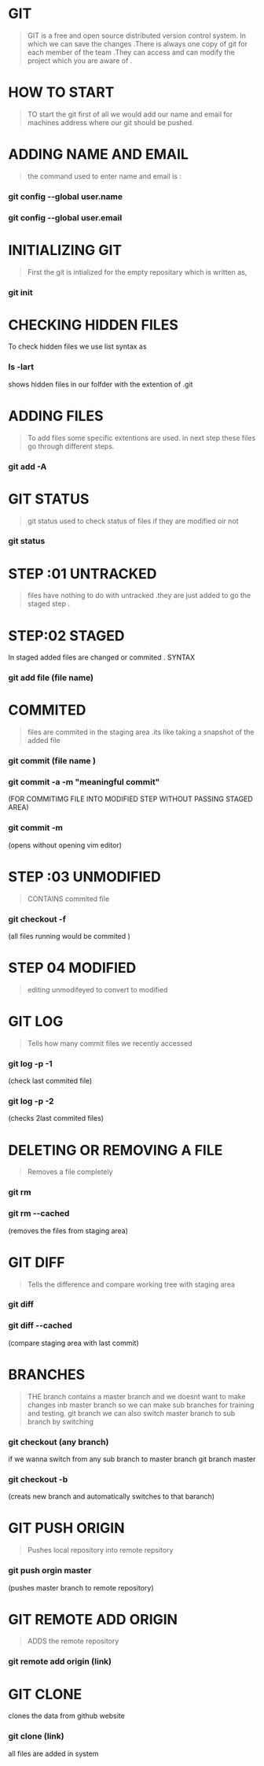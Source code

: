 # GIT 
> GIT  is a free and open source distributed version control system. In which we can save the changes .There is always one copy of git for each member of the team .They can access and can modify the project which you are aware of .
# HOW TO START
> TO start the git first of all we would add our name and email for machines address where our git should be pushed.
# ADDING NAME AND EMAIL 
> the command used to enter name and email is :
### git config --global user.name
### git config --global user.email
# INITIALIZING GIT 
> First the git is intialized for the empty repositary which is written as,
### git init 
# CHECKING HIDDEN FILES 
To check hidden files we use list syntax as 
### ls -lart 
shows hidden files in our folfder with the extention of .git
# ADDING FILES 
> To add files some specific extentions are used.
in next step these files go through different steps.
### git add -A
# GIT STATUS
> git status used to check status of files if they are modified oir not 
### git status 
# STEP :01 UNTRACKED 
> files have nothing to do with untracked .they are just added to go the staged step .
# STEP:02 STAGED 
In staged added files are changed or commited .
SYNTAX 
### git add file (file name)
# COMMITED 
> files are commited in the staging area .its like taking a snapshot of the added file
### git commit (file name )
### git commit -a -m "meaningful commit"
 (FOR COMMITIMG FILE INTO MODIFIED STEP WITHOUT PASSING STAGED AREA)
### git commit -m 
(opens without opening vim editor)  
# STEP :03 UNMODIFIED
> CONTAINS commited file
### git checkout -f
 (all files running would be commited )
# STEP 04 MODIFIED 
> editing unmodifeyed to convert to modified 
# GIT LOG
> Tells how many commit files we recently accessed
### git log -p -1
 (check last commited file)
### git log -p -2
 (checks 2last  commited files)
# DELETING OR REMOVING A FILE 
> Removes a file completely 
### git rm
### git rm --cached 
(removes the files from staging area)
# GIT DIFF 
> Tells the difference and compare working tree with  staging area 
### git diff 
### git diff --cached 
(compare staging area with last commit)
# BRANCHES
> THE branch contains a master branch and we doesnt want to make changes inb master branch so we can make sub branches for training and testing.
git branch 
we can also switch master branch to sub branch by switching
### git checkout (any branch)
if we wanna switch from any sub branch to master branch 
git branch master
### git checkout -b
(creats new branch and automatically switches to that baranch)
# GIT PUSH ORIGIN
> Pushes local repository into remote repsitory
### git push orgin master 
(pushes master branch to remote repository)
# GIT REMOTE ADD ORIGIN 
> ADDS the remote repository 
### git remote add origin (link)
# GIT CLONE
clones the data from github website
### git clone (link)
all files are added in system